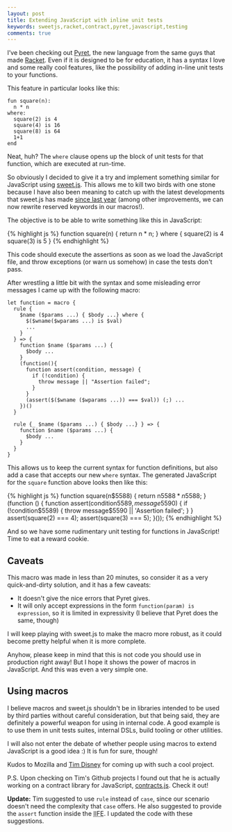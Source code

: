 ```yaml
---
layout: post
title: Extending JavaScript with inline unit tests
keywords: sweetjs,racket,contract,pyret,javascript,testing
comments: true
---
```

I’ve been checking out [Pyret](http://www.pyret.org), the new language from the same guys that made
[Racket](http://racket-lang.org/). Even if
it is designed to be for education, it has a syntax I love and some really
cool features, like the possibility of adding in-line unit tests to your
functions.

<!--more-->

This feature in particular looks like this:

    fun square(n):
      n * n
    where:
      square(2) is 4
      square(4) is 16
      square(8) is 64
      1+1
    end

Neat, huh? The `where` clause opens up the block of unit tests for that function, which are executed at run-time.

So obviously I decided to give it a try and implement something similar for
JavaScript using [sweet.js](http://sweetjs.org/). This allows me to kill
two birds with one stone because I have also been meaning to catch up with the
latest developments that sweet.js has made
[since last year](https://speakerdeck.com/sergi/extending-javascript-the-easy-way)
(among other improvements, we can now rewrite reserved keywords in our macros!).

The objective is to be able to write something like this in JavaScript:

{% highlight js %}
function square(n) {
  return n * n;
} where {
  square(2) is 4
  square(3) is 5
}
{% endhighlight %}

This code should execute the assertions as soon as we load the JavaScript file,
and throw exceptions (or warn us somehow) in case the tests don't pass.

After wrestling a little bit with the syntax and some misleading error messages
I came up with the following macro:

    let function = macro {
      rule {
        $name ($params ...) { $body ...} where {
          $($wname($wparams ...) is $val)
          ...
        }
      } => {
        function $name ($params ...) {
          $body ...
        }
        (function(){
          function assert(condition, message) {
            if (!condition) {
              throw message || "Assertion failed";
            }
          }
          (assert($($wname ($wparams ...)) === $val)) (;) ...
        })()
      }

      rule {_ $name ($params ...) { $body ...} } => {
        function $name ($params ...) {
          $body ...
        }
      }
    }

This allows us to keep the current syntax for function definitions, but also
add a case that accepts our new `where` syntax. The generated JavaScript for
the `square` function above looks then like this:

{% highlight js %}
function square(n$5588) {
  return n$5588 * n$5588;
}
(function () {
  function assert(condition$5589, message$5590) {
    if (!condition$5589) {
      throw message$5590 || 'Assertion failed';
    }
  }
  assert(square(2) === 4);
  assert(square(3) === 5);
}());
{% endhighlight %}

And so we have some rudimentary unit testing for functions in JavaScript! Time
to eat a reward cookie.

## Caveats

This macro was made in less than 20 minutes, so consider it as a very
quick-and-dirty solution, and it has a few caveats:

* It doesn't give the nice errors that Pyret gives.
* It will only accept expressions in the form `function(param) is expression`,
so it is limited in expressivity (I believe that Pyret does the same, though)

I will keep playing with sweet.js to make the macro more robust, as it could become
pretty helpful when it is more complete.

Anyhow, please keep in mind that this is not code you should use in production
right away! But I hope it shows the power of macros in JavaScript. And this was
even a very simple one.

## Using macros

I believe macros and sweet.js shouldn't be in libraries intended to be
used by third parties without careful consideration, but that being said, they are definitely
a powerful weapon for using in internal code. A good example is
to use them in unit tests suites, internal DSLs, build tooling or other
utilities.

I will also not enter the debate of whether people using macros to extend
JavaScript is a good idea :) It is fun for sure, though!

Kudos to Mozilla and [Tim Disney](https://github.com/disnet) for coming up
with such a cool project.

P.S. Upon checking on Tim's Github projects I found out that he is actually
working on a contract library for JavaScript,
[contracts.js](https://github.com/disnet/contracts.js). Check it out!

**Update:** Tim suggested to use `rule` instead of `case`, since our
scenario doesn't need the complexity that `case` offers. He also suggested to
provide the `assert` function inside the
<abbr title="Immediately-Invoked Function Expression">IIFE</abbr>. I updated
the code with these suggestions.
